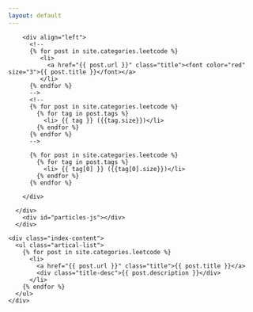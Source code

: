 ```yaml
---
layout: default
---
```


<body>
  <div class="index-wrapper">
    <div class="aside">
      <div class="info-card">

        <div align="left">
          <!--
          {% for post in site.categories.leetcode %}
             <li>
               <a href="{{ post.url }}" class="title"><font color="red" size="3">{{ post.title }}</font></a>
             </li>
          {% endfor %}
          -->
          <!--
          {% for post in site.categories.leetcode %}
            {% for tag in post.tags %}
              <li> {{ tag }} ({{tag.size}})</li>
            {% endfor %}
          {% endfor %}
          -->

          {% for post in site.categories.leetcode %}
            {% for tag in post.tags %}
              <li> {{ tag[0] }} ({{tag[0].size}})</li>
            {% endfor %}
          {% endfor %}

        </div>

      </div>
        <div id="particles-js"></div>
      </div>

    <div class="index-content">
      <ul class="artical-list">
        {% for post in site.categories.leetcode %}
          <li>
            <a href="{{ post.url }}" class="title">{{ post.title }}</a>
            <div class="title-desc">{{ post.description }}</div>
          </li>
        {% endfor %}
      </ul>
    </div>
    
  </div>
</body>
